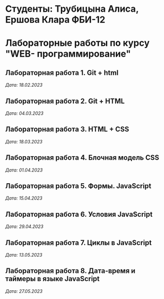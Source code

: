 # Студенты: Трубицына Алиса, Ершова Клара ФБИ-12

# Лабораторные работы по курсу "WEB- программирование"

## Лабораторная работа 1. Git + html

*Дата: 18.02.2023*

## Лабораторная работа 2. Git + HTML

*Дата: 04.03.2023*

## Лабораторная работа 3. HTML + CSS

*Дата: 18.03.2023*

## Лабораторная работа 4. Блочная модель CSS

*Дата: 01.04.2023*

## Лабораторная работа 5. Формы. JavaScript

*Дата: 15.04.2023*

## Лабораторная работа 6. Условия JavaScript

*Дата: 29.04.2023*

## Лабораторная работа 7. Циклы в JavaScript

*Дата: 13.05.2023*

## Лабораторная работа 8. Дата-время и таймеры в языке JavaScript

*Дата: 27.05.2023*
